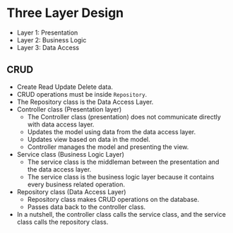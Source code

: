 # Three Layer Design

- Layer 1: Presentation
- Layer 2: Business Logic
- Layer 3: Data Access

## CRUD

- Create Read Update Delete data.
- CRUD operations must be inside `Repository`.
- The Repository class is the Data Access Layer.
- Controller class (Presentation layer)
  - The Controller class (presentation) does not communicate directly with data access layer.
  - Updates the model using data from the data access layer.
  - Updates view based on data in the model.
  - Controller manages the model and presenting the view.
- Service class (Business Logic Layer)
  - The service class is the middleman between the presentation and the data access layer.
  - The service class is the business logic layer because it contains every business related operation.
- Repository class (Data Access Layer)
  - Repository class makes CRUD operations on the database.
  - Passes data back to the controller class.
- In a nutshell, the controller class calls the service class, and the service class calls the repository class.
